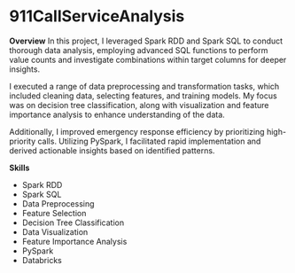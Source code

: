 # 911CallServiceAnalysis

**Overview**
In this project, I leveraged Spark RDD and Spark SQL to conduct thorough data analysis, employing advanced SQL functions to perform value counts and investigate combinations within target columns for deeper insights.

I executed a range of data preprocessing and transformation tasks, which included cleaning data, selecting features, and training models. My focus was on decision tree classification, along with visualization and feature importance analysis to enhance understanding of the data.

Additionally, I improved emergency response efficiency by prioritizing high-priority calls. Utilizing PySpark, I facilitated rapid implementation and derived actionable insights based on identified patterns.

**Skills**
- Spark RDD
- Spark SQL
- Data Preprocessing
- Feature Selection
- Decision Tree Classification
- Data Visualization
- Feature Importance Analysis
- PySpark
- Databricks
